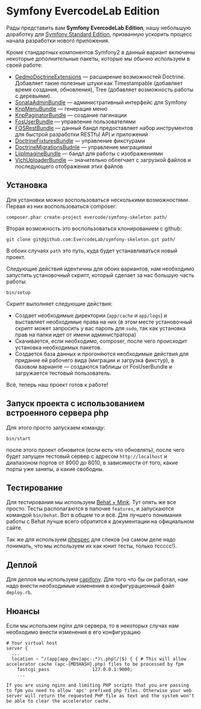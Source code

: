 # Symfony EvercodeLab Edition

Рады представить вам **Symfony EvercodeLab Edition**, нашу небольшую доработку
для [Symfony Standard Edition][1], призванную ускорить процесс начала разработки
нового приложения.

Кроме стандартных компонентов Symfony2 в данный вариант включены некоторые
дополнительные пакеты, которые мы обычно используем в своей работе:

* [GedmoDoctrineExtensions][2] — расширение возможностей Doctrine. Добавляет
такие полезные штуки как Timestampable (добавляет время создания, обновления),
Tree (добавляет возможность работы с деревьями).
* [SonataAdminBundle][3] — административный интерфейс для Symfony
* [KnpMenuBundle][4] — генерация меню
* [KnpPaginatorBundle][5] — создание пагинации
* [FosUserBundle][6] — управление пользователями
* [FOSRestBundle][13] — данный бандл предоставляет набор инструментов для быстрой разработки RESTful API и приложений
* [DoctrineFixturesBundle][7] — управление фикстурами
* [DoctrineMigrationsBudnle][8] — управление миграциями
* [LiipImagineBundle][9] — бандл для работы с изображениями
* [VichUploaderBundle][12] — значительно облегчает с загрузкой файлов и последующего отображения этих файлов

## Установка

Для установки можно воспользоваться несколькими возможностями. Первая из них
воспользоваться composer:


    composer.phar create-project evercode/symfony-skeleton path/

Вторая возможность это воспользоваться клонированием с github:

    git clone git@github.com:EvercodeLab/symfony-skeleton.git path/

В обоих случаях `path` это путь, куда будет устанавливаться новый проект.

Следующие действия идентичны для обоих вариантов, нам необходимо запустить
установочный скрипт, который сделает за нас большую часть работы:

    bin/setup

Скрипт выполняет следующие действия:

* Создает необходимые директории (`app/cache` и `app/logs`) и выставляет
необходимые права на них (в этом месте установочный скрипт может запросить у
вас пароль для `sudo`, так как установка прав на папки идет от имени
администратора)
* Скачивается, если необходимо, composer, после чего происходит установка
необходимых пакетов.
* Создается база данных и прогоняются необходимые действия для придание ей
рабочего вида (миграции и загрузка фикстур), в базовом варианте — создаются
таблицы от FosUserBundle и загружается тестовый пользователь.

Всё, теперь наш проект готов к работе!

## Запуск проекта с использованием встроенного сервера php

Для этого просто запускаем команду:

    bin/start

после этого проект обновится (если есть что обновлять), после чего будет запущен
тестовый сервер с адресом `http://localhost` и диапазоном портов от 8000 до 8010,
в зависимости от того, какие порты уже заняты, а какие свободны.

## Тестирование

Для тестирования мы используем [Behat + Mink][11]. Тут опять же все просто.
Тесты располагаются в папочке `features`, и запускаются командой `bin/behat`.
Вот в общем то и всё. Для лучшего понимания работы с Behat лучше всего обратится
к документации на официальном сайте.

Так же для используем [phpspec][14] для спеков (на самом деле надо понимать, что
мы используем их как юнит тесты, только тссссс!).

## Деплой

Для деплоя мы используем [capifony](http://capifony.org/). Для того что бы
он работал, нам надо внести необходимые изменения в конфигурационный файл
`deploy.rb`.

## Нюансы

Если мы использем nginx для сервера, то в некоторых случах нам необходимо внести
изменения в его конфигурацию

```nginx
# Your virtual host
server {
  ...
  location ~ ^/(app|app_dev|apc-.*)\.php(/|$) { { # This will allow accelerator cache (apc-{MD5HASH}.php) files to be processed by fpm
    fastcgi_pass                127.0.0.1:9000;
    ...
```

    If you are using nginx and limiting PHP scripts that you are passing to fpm you need to allow 'apc' prefixed php files. Otherwise your web server will return the requested PHP file as text and the system won't be able to clear the accelerator cache.


[1]: https://github.com/symfony/symfony-standard
[2]: https://github.com/l3pp4rd/DoctrineExtensions
[3]: https://github.com/sonata-project/SonataAdminBundle
[4]: https://github.com/KnpLabs/KnpMenuBundle
[5]: https://github.com/KnpLabs/KnpPaginatorBundle
[6]: https://github.com/FriendsOfSymfony/FOSUserBundle
[7]: https://github.com/doctrine/DoctrineFixturesBundle
[8]: https://github.com/doctrine/DoctrineMigrationsBundle
[9]: https://github.com/liip/LiipImagineBundle
[11]: http://behat.org/
[12]: https://github.com/dustin10/VichUploaderBundle
[13]: https://github.com/FriendsOfSymfony/FOSRestBundle
[14]: http://www.phpspec.net/
